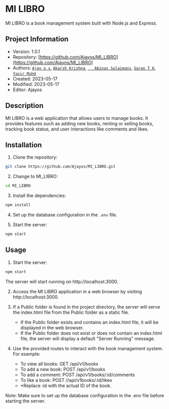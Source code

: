 # MI LIBRO

MI LIBRO is a book management system built with Node.js and Express.

## Project Information

- Version: 1.0.1
- Repository: [https://github.com/Ajayos/MI_LIBRO](https://github.com/Ajayos/MI_LIBRO)
- Authors: [`Ajay o s`](https://github.com/Ajayos), [`Akarsh Krishna`](https://github.com/akarsh-krishna), [`	Abinas Sulaimans`](https://github.com/Abinas8055), [`Saran T K`](https://github.com/SARAN-TK), [`Yasir Muhd`](https://github.com/yasirmuhd)
- Created: 2023-05-17
- Modified: 2023-05-17
- Editor: Ajayos

## Description

MI LIBRO is a web application that allows users to manage books. It provides features such as adding new books, renting or selling books, tracking book status, and user interactions like comments and likes.

## Installation

1. Clone the repository:

 ```bash
git clone https://github.com/Ajayos/MI_LIBRO.git
```
2. Change to MI_LIBRO:

```bash
cd MI_LIBRO
```

3. Install the dependencies:

```bash
npm install
```
4. Set up the database configuration in the `.env` file.

5. Start the server:
```bash
npm start
```

## Usage

1. Start the server:
```bash
npm start
```
The server will start running on http://localhost:3000.

2. Access the MI LIBRO application in a web browser by visiting http://localhost:3000.

3. If a Public folder is found in the project directory, the server will serve the index.html file from the Public folder as a static file.
    - If the Public folder exists and contains an index.html file, it will be displayed in the web browser.
    - If the Public folder does not exist or does not contain an index.html file, the server will display a default "Server Running" message.

4. Use the provided routes to interact with the book management system. For example:

    - To view all books: GET /api/v1/books
    - To add a new book: POST /api/v1/books
    - To add a comment: POST /api/v1/books/:id/comments
    - To like a book: POST //api/v1books/:id/likes
    * *Replace :id with the actual ID of the book.

Note: Make sure to set up the database configuration in the .env file before starting the server.
